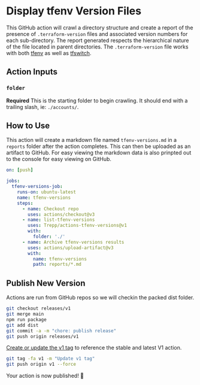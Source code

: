 # Display tfenv Version Files

This GitHub action will crawl a directory structure and create a report of the presence of `.terraform-version` files and associated version numbers for each sub-directory. The report generated respects the hierarchical nature of the file located in parent directories. The `.terraform-version` file works with both [tfenv](https://github.com/tfutils/tfenv#terraform-version-file) as well as [tfswitch](https://tfswitch.warrensbox.com/Quick-Start/).

## Action Inputs

### `folder`

**Required** This is the starting folder to begin crawling. It should end with a trailing slash, ie: `./accounts/`.

## How to Use

This action will create a markdown file named `tfenv-versions.md` in a `reports` folder after the action completes. This can then be uploaded as an artifact to GitHub. For easy viewing the markdown data is also prinpted out to the console for easy viewing on GitHub.

```yaml
on: [push]

jobs:
  tfenv-versions-job:
    runs-on: ubuntu-latest
    name: tfenv-versions
    steps:
      - name: Checkout repo
        uses: actions/checkout@v3
      - name: list-tfenv-versions
        uses: Trepp/actions-tfenv-versions@v1
        with:
          folder: './'
      - name: Archive tfenv-versions results
        uses: actions/upload-artifact@v3
        with:
          name: tfenv-versions
          path: reports/*.md
```

## Publish New Version

Actions are run from GitHub repos so we will checkin the packed dist folder.

```bash
git checkout releases/v1
git merge main
npm run package
git add dist
git commit -a -m "chore: publish release"
git push origin releases/v1
```

[Create or update the v1 tag](https://github.com/actions/toolkit/blob/master/docs/action-versioning.md) to reference the stable and latest V1 action.

```bash
git tag -fa v1 -m "Update v1 tag"
git push origin v1 --force
```

Your action is now published! :rocket:
